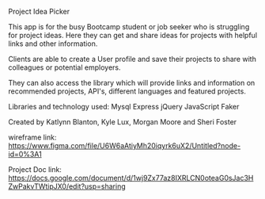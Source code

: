 Project Idea Picker

This app is for the busy Bootcamp student or job seeker who is struggling for project ideas. Here they can get and share ideas for projects with helpful links and other information.

Clients are able to create a User profile and save their projects to share with colleagues or potential employers.

They can also access the library which will provide links and information on recommended projects, API's, different languages and featured projects.

Libraries and technology used:
Mysql
Express
jQuery
JavaScript
Faker

Created by Katlynn Blanton, Kyle Lux, Morgan Moore and Sheri Foster

wireframe link:
https://www.figma.com/file/U6W6aAtiyMh20iqyrk6uX2/Untitled?node-id=0%3A1

Project Doc link:
https://docs.google.com/document/d/1wj9Zx77az8IXRLCN0oteaG0sJac3HZwPakvTWtipJX0/edit?usp=sharing
